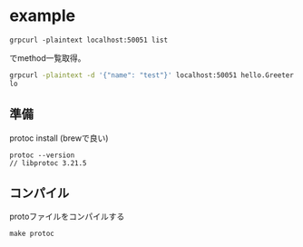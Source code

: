 # example
```shell
grpcurl -plaintext localhost:50051 list
```

でmethod一覧取得。

```sh
grpcurl -plaintext -d '{"name": "test"}' localhost:50051 hello.Greeter.SayHel
lo
```

## 準備
protoc install (brewで良い)
```shell
protoc --version
// libprotoc 3.21.5
```

## コンパイル
protoファイルをコンパイルする
```shell
make protoc
```
